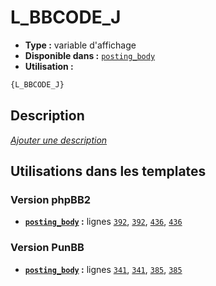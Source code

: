 # L_BBCODE_J
* __Type :__ variable d'affichage
* __Disponible dans :__ [`posting_body`](../tpl/var/posting_body.md#readme)
* __Utilisation :__

```html
{L_BBCODE_J}
```

## Description
[*Ajouter une description*](https://fa-tvars.appspot.com/var/L_BBCODE_J)

## Utilisations dans les templates

### Version phpBB2
* __[`posting_body`](../tpl/var/posting_body.md#readme) :__ lignes [`392`](../tpl/src/subsilver/posting_body.tpl#L392), [`392`](../tpl/src/subsilver/posting_body.tpl#L392), [`436`](../tpl/src/subsilver/posting_body.tpl#L436), [`436`](../tpl/src/subsilver/posting_body.tpl#L436)

### Version PunBB
* __[`posting_body`](../tpl/var/posting_body.md#readme) :__ lignes [`341`](../tpl/src/punbb/posting_body.tpl#L341), [`341`](../tpl/src/punbb/posting_body.tpl#L341), [`385`](../tpl/src/punbb/posting_body.tpl#L385), [`385`](../tpl/src/punbb/posting_body.tpl#L385)